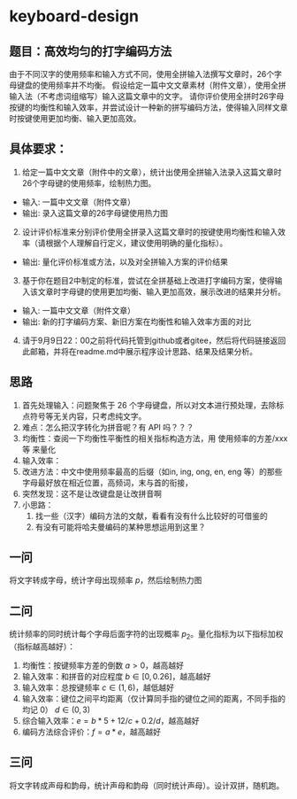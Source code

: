 # keyboard-design

## 题目：高效均匀的打字编码方法

由于不同汉字的使用频率和输入方式不同，使用全拼输入法撰写文章时，26个字母键盘的使用频率并不均衡。
假设给定一篇中文文章素材（附件文章），使用全拼输入法（不考虑词组缩写）输入这篇文章中的文字。
请你评价使用全拼时26字母按键的均衡性和输入效率，并尝试设计一种新的拼写编码方法，使得输入同样文章时按键使用更加均衡、输入更加高效。

## 具体要求： 

1. 给定一篇中文文章（附件中的文章），统计出使用全拼输入法录入这篇文章时26个字母键的使用频率，绘制热力图。
- 输入: 一篇中文文章（附件文章）
- 输出: 录入这篇文章的26字母键使用热力图

2. 设计评价标准来分别评价使用全拼录入这篇文章时的按键使用均衡性和输入效率（请根据个人理解自行定义，建议使用明确的量化指标）。  
- 输出: 量化评价标准或方法，以及对全拼输入方案的评价结果

3. 基于你在题目2中制定的标准，尝试在全拼基础上改进打字编码方案，使得输入该文章时字母键的使用更加均衡、输入更加高效，展示改进的结果并分析。
- 输入: 一篇中文文章（附件文章）
- 输出: 新的打字编码方案、新旧方案在均衡性和输入效率方面的对比

4. 请于9月9日22：00之前将代码托管到github或者gitee，然后将代码链接返回此邮箱，并将在readme.md中展示程序设计思路、结果及结果分析。

## 思路

1. 首先处理输入：问题聚焦于 26 个字母键盘，所以对文本进行预处理，去除标点符号等无关内容，只考虑纯文字。
2. 难点：怎么把汉字转化为拼音呢？有 API 吗？？？
3. 均衡性：查阅一下均衡性平衡性的相关指标构造方法，用 使用频率的方差/xxx等 来量化
4. 输入效率：
5. 改进方法：中文中使用频率最高的后缀（如in, ing, ong, en, eng 等）的那些字母最好放在相近位置，高频词，末与首的衔接，
6. 突然发现：这不是让改键盘是让改拼音啊
7. 小思路：
   1. 找一些（汉字）编码方法的文献，看看有没有什么比较好的可借鉴的
   2. 有没有可能将哈夫曼编码的某种思想运用到这里？

## 一问

将文字转成字母，统计字母出现频率 $p$，然后绘制热力图

## 二问

统计频率的同时统计每个字母后面字符的出现概率 $p_2$。量化指标为以下指标加权（指标越高越好）：

1. 均衡性：按键频率方差的倒数 $a > 0$，越高越好
2. 输入效率：和拼音的对应程度 $b \in [0,0.26]$，越高越好
3. 输入效率：总按键频率 $c \in (1, 6)$，越低越好
4. 输入效率：键位之间平均距离（仅计算同手指的键位之间的距离，不同手指的均记 0） $d\in(0, 3)$
5. 综合输入效率：$e = b*5 + 12/c + 0.2/d$，越高越好
6. 编码方法综合评价：$f = a * e$，越高越好

## 三问

将文字转成声母和韵母，统计声母和韵母（同时统计声母）。设计双拼，随机跑。
